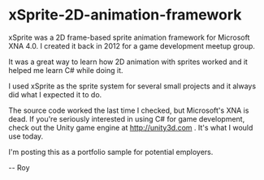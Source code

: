 # xSprite-2D-animation-framework
xSprite was a 2D frame-based sprite animation framework for Microsoft XNA 4.0.  I created it back in 2012 for a game development meetup group.  

It was a great way to learn how 2D animation with sprites worked and it helped me learn C# while doing it.

I used xSprite as the sprite system for several small projects and it always did what I expected it to do.

The source code worked the last time I checked, but Microsoft's XNA is dead.  If you're seriously interested in using C# for game development, check out the Unity game engine at http://unity3d.com .  It's what I would use today.

I'm posting this as a portfolio sample for potential employers.

-- Roy


